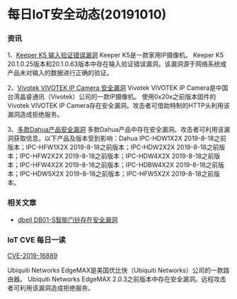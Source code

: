 # 每日IoT安全动态(20191010)

### 资讯


1、[Keeper K5 输入验证错误漏洞](https://www.anquanke.com/vul/id/1747044)
Keeper K5是一款家用IP摄像机。 Keeper K5 20.1.0.25版本和20.1.0.63版本中存在输入验证错误漏洞。该漏洞源于网络系统或产品未对输入的数据进行正确的验证。


2、[Vivotek VIVOTEK IP Camera 安全漏洞](https://www.anquanke.com/vul/id/1745615)
Vivotek VIVOTEK IP Camera是中国台湾晶睿通讯（Vivotek）公司的一款IP摄像机。 使用0x20x之前版本固件的Vivotek VIVOTEK IP Camera存在安全漏洞。攻击者可借助特制的HTTP头利用该漏洞造成拒绝服务。

3、[多款Dahua产品安全漏洞](https://www.anquanke.com/vul/id/1744197)
多款Dahua产品中存在安全漏洞。攻击者可利用该漏洞获取信息。以下产品及版本受到影响：Dahua IPC-HDW1X2X 2019-8-18之前版本；IPC-HFW1X2X 2019-8-18之前版本；IPC-HDW2X2X 2019-8-18之前版本；IPC-HFW2X2X 2019-8-18之前版本；IPC-HDW4X2X 2019-8-18之前版本；IPC-HFW4X2X 2019-8-18之前版本；IPC-HDBW4X2X 2019-8-18之前版本；IPC-HDW5X2X 2019-8-18之前版本；IPC-HFW5X2X 2019-8-18之前版本。



### 相关文章

- [dbell](https://portswigger.net/daily-swig/iot-security-smart-doorbell-unlocks-homes-to-unauthorized-visitors)[ DB01-S智能门铃存在安全漏洞](https://portswigger.net/daily-swig/iot-security-smart-doorbell-unlocks-homes-to-unauthorized-visitors)



### IoT CVE 每日一读

[CVE-2019-16889](https://cve.mitre.org/cgi-bin/cvename.cgi?name=CVE-2019-16889)

Ubiquiti Networks EdgeMAX是美国优比快（Ubiquiti Networks）公司的一款路由器。 Ubiquiti Networks EdgeMAX 2.0.3之前版本中存在安全漏洞。远程攻击者可利用该漏洞造成拒绝服务。

